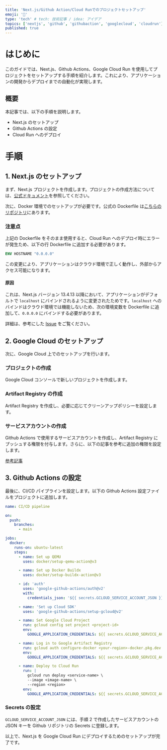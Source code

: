 ```yaml
---
title: 'Next.js/Github Action/Cloud Runでのプロジェクトセットアップ'
emoji: '🐥'
type: 'tech' # tech: 技術記事 / idea: アイデア
topics: ['nextjs', 'github', 'githubaction', 'googlecloud', 'cloudrun']
published: true
---
```


# はじめに

このガイドでは、Next.js、Github Actions、Google Cloud Run を使用してプロジェクトをセットアップする手順を紹介します。これにより、アプリケーションの開発からデプロイまでの自動化が実現します。

## 概要

本記事では、以下の手順を説明します。

- Next.js のセットアップ
- Github Actions の設定
- Cloud Run へのデプロイ

# 手順

## 1. Next.js のセットアップ

まず、Next.js プロジェクトを作成します。プロジェクトの作成方法については、[公式ドキュメント](https://nextjs.org/docs)を参照してください。

次に、Docker 環境でのセットアップが必要です。公式の Dockerfile は[こちらのリポジトリ](https://github.com/vercel/next.js/tree/canary/examples/with-docker)にあります。

### 注意点

上記の Dockerfile をそのまま使用すると、Cloud Run へのデプロイ時にエラーが発生ため、以下の行 Dockerfile に追加する必要があります。

```dockerfile
ENV HOSTNAME "0.0.0.0"
```

この変更により、アプリケーションはクラウド環境で正しく動作し、外部からアクセス可能になります。

#### 原因

これは、Next.js バージョン 13.4.13 以降において、アプリケーションがデフォルトで `localhost` にバインドされるように変更されたためです。`localhost` へのバインドはクラウド環境では機能しないため、次の環境変数を Dockerfile に追加して、`0.0.0.0` にバインドする必要があります。

詳細は、参考にした [Issue](https://github.com/vercel/next.js/issues/54133) をご覧ください。

## 2. Google Cloud のセットアップ

次に、Google Cloud 上でのセットアップを行います。

### プロジェクトの作成

Google Cloud コンソールで新しいプロジェクトを作成します。

### Artifact Registry の作成

Artifact Registry を作成し、必要に応じてクリーンアップポリシーを設定します。

### サービスアカウントの作成

Github Actions で使用するサービスアカウントを作成し、Artifact Registry にプッシュする権限を付与します。さらに、以下の記事を参考に追加の権限を設定します。

[参考記事](https://zenn.dev/otot_dev/articles/21aed1c3fda911)

## 3. Github Actions の設定

最後に、CI/CD パイプラインを設定します。以下の Github Actions 設定ファイルをプロジェクトに追加します。

```yaml
name: CI/CD pipeline

on:
  push:
    branches:
      - main

jobs:
  docker:
    runs-on: ubuntu-latest
    steps:
      - name: Set up QEMU
        uses: docker/setup-qemu-action@v3

      - name: Set up Docker Buildx
        uses: docker/setup-buildx-action@v3

      - id: 'auth'
        uses: 'google-github-actions/auth@v2'
        with:
          credentials_json: '${{ secrets.GCLOUD_SERVICE_ACCOUNT_JSON }}'

      - name: 'Set up Cloud SDK'
        uses: 'google-github-actions/setup-gcloud@v2'

      - name: Set Google Cloud Project
        run: gcloud config set project <project-id>
        env:
          GOOGLE_APPLICATION_CREDENTIALS: ${{ secrets.GCLOUD_SERVICE_ACCOUNT_JSON }}

      - name: Log in to Google Artifact Registry
        run: gcloud auth configure-docker <your-region>-docker.pkg.dev
        env:
          GOOGLE_APPLICATION_CREDENTIALS: ${{ secrets.GCLOUD_SERVICE_ACCOUNT_JSON }}

      - name: Deploy to Cloud Run
        run: |
          gcloud run deploy <service-name> \
          --image <image-name> \
          --region <region>
        env:
          GOOGLE_APPLICATION_CREDENTIALS: ${{ secrets.GCLOUD_SERVICE_ACCOUNT_JSON }}
```

### Secrets の設定

`GCLOUD_SERVICE_ACCOUNT_JSON` には、手順 2 で作成したサービスアカウントの JSON キーを Github リポジトリの Secrets に登録します。

以上で、Next.js を Google Cloud Run にデプロイするためのセットアップが完了です。
